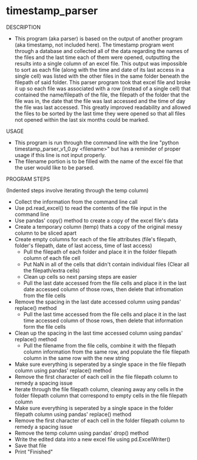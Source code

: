 # timestamp_parser

DESCRIPTION
- This program (aka parser) is based on the output of another program (aka timestamp, not included here). The timestamp program went through a database and collected all of the data regarding the names of the files and the last time each of them were opened, outputting the results into a single column of an excel file. This output was impossible to sort as each file (along with the time and date of its last access in a single cell) was listed with the other files in the same folder beneath the filepath of said folder. This parser program took that excel file and broke it up so each file was associated with a row (instead of a single cell) that contained the name/filepath of the file, the filepath of the folder that the file was in, the date that the file was last accessed and the time of day the file was last accessed. This greatly improved readability and allowed the files to be sorted by the last time they were opened so that all files not opened within the last six months could be marked.

USAGE
- This program is run through the command line with the line "python timestamp_parser_v1_0.py &lt;filename&gt;" but has a reminder of proper usage if this line is not input properly.
- The filename portion is to be filled with the name of the excel file that the user would like to be parsed.

PROGRAM STEPS

(Indented steps involve iterating through the temp column)
- Collect the information from the command line call
- Use pd.read_excel() to read the contents of the file input in the command line
- Use pandas' copy() method to create a copy of the excel file's data
- Create a temporary column (temp) thats a copy of the original messy column to be sliced apart
- Create empty columns for each of the file attributes (file's filepath, folder's filepath, date of last access, time of last access)
  - Pull the filepath of each folder and place it in the folder filepath column of each file cell
  - Put NaN in all of the cells that didn't contain individual files (Clear all the filepath/extra cells)
  - Clean up cells so next parsing steps are easier
  - Pull the last date accessed from the file cells and place it in the last date accessed column of those rows, then delete that infromation from the file cells
- Remove the spacing in the last date accessed column using pandas' replace() method
  - Pull the last time accessed from the file cells and place it in the last time accessed column of those rows, then delete that information form the file cells
- Clean up the spacing in the last time accessed column using pandas' replace() method
  - Pull the filename from the file cells, combine it with the filepath column information from the same row, and populate the file filepath column in the same row with the new string
- Make sure everything is seperated by a single space in the file filepath column using pandas' replace() method
- Remove the first character of each cell in the file filepath column to remedy a spacing issue
- Iterate through the file filepath column, cleaning away any cells in the folder filepath column that correspond to empty cells in the file filepath column
- Make sure everything is seperated by a single space in the folder filepath column using pandas' replace() method
- Remove the first character of each cell in the folder filepath column to remedy a spacing issue
- Remove the temp column using pandas' drop() method
- Write the edited data into a new excel file using pd.ExcelWriter()
- Save that file
- Print "Finished"
